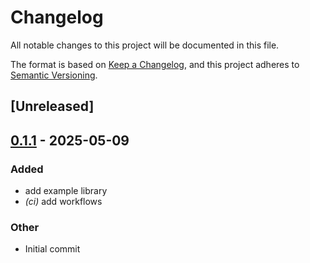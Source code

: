 # Changelog

All notable changes to this project will be documented in this file.

The format is based on [Keep a Changelog](https://keepachangelog.com/en/1.0.0/),
and this project adheres to [Semantic Versioning](https://semver.org/spec/v2.0.0.html).

## [Unreleased]

## [0.1.1](https://github.com/smuu/prism-telemetry/compare/v0.1.0...v0.1.1) - 2025-05-09

### Added

- add example library
- *(ci)* add workflows

### Other

- Initial commit
